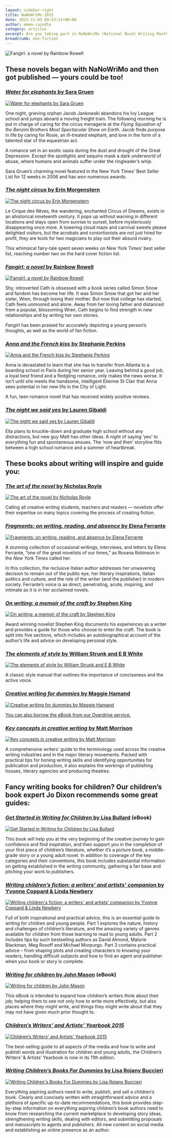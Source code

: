 ```yaml
---
layout: sidebar-right
title: NaNoWriMo 2015
date: 2015-11-03 09:53:21+00:00
author: emma-raindle
category: articles
excerpt: Are you taking part in NaNoWriMo (National Novel Writing Month) or interested in writing fiction? Here some inspiration to get you started.
breadcrumb: non-fiction
---
```

![Fangirl: a novel by Rainbow Rowell](/images/featured/featured-fangirl.jpg)

## These novels began with NaNoWriMo and then got published — yours could be too!

### [<cite>Water for elephants</cite> by Sara Gruen](https://suffolk.spydus.co.uk/cgi-bin/spydus.exe/ENQ/OPAC/BIBENQ/17107773?QRY=CTIBIB%3C%20IRN(786194)&QRYTEXT=Water%20for%20elephants)

[![Water for elephants by Sara Gruen](/images/article/water-for-elephants.jpg)](https://suffolk.spydus.co.uk/cgi-bin/spydus.exe/ENQ/OPAC/BIBENQ/17107773?QRY=CTIBIB%3C%20IRN(786194)&QRYTEXT=Water%20for%20elephants)

One night, grieving orphan Jacob Jankowski abandons his Ivy League school and jumps aboard a moving freight train. The following morning he is put in charge of caring for the circus menagerie at the <cite>Flying Squadron of the Benzini Brothers Most Spectacular Show on Earth</cite>. Jacob finds purpose in life by caring for Rosie, an ill-treated elephant, and love in the form of a talented star of the equestrian act.

A romance set in an exotic oasis during the dust and drought of the Great Depression. Except the spotlights and sequins mask a dark underworld of abuse, where humans and animals suffer under the ringleader&#8217;s whip.

Sara Gruen&#8217;s charming novel featured in the New York Times&#8217; Best Seller List for 12 weeks in 2006 and has won numerous awards.

### [<cite>The night circus</cite> by Erin Morgenstern](https://suffolk.spydus.co.uk/cgi-bin/spydus.exe/ENQ/OPAC/BIBENQ/17109895?QRY=CTIBIB%3C%20IRN(1554839)&QRYTEXT=The%20night%20circus)

[![The night circus by Erin Morgenstern](/images/article/the-night-circus.jpg)](https://suffolk.spydus.co.uk/cgi-bin/spydus.exe/ENQ/OPAC/BIBENQ/17109895?QRY=CTIBIB%3C%20IRN(1554839)&QRYTEXT=The%20night%20circus)

Le Cirque des Rêves, the wandering, enchanted Circus of Dreams, exists in an ahistorical nineteenth century. It pops up without warning in different locations and stays open from sunrise to sunset, before mysteriously disappearing once more. A towering cloud maze and carnival sweets please delighted visitors, but the acrobats and contortionists are not just hired for profit, they are tools for two magicians to play out their absurd rivalry.

This whimsical fairy-tale spent seven weeks on New York Times&#8217; best seller list, reaching number two on the hard cover fiction list.

### [<cite>Fangirl: a novel</cite> by Rainbow Rowell](https://suffolk.spydus.co.uk/cgi-bin/spydus.exe/ENQ/OPAC/BIBENQ/17115025?QRY=CTIBIB%3C%20IRN(36544212)&QRYTEXT=Fangirl%20%3A%20a%20novel)

[![Fangirl: a novel by Rainbow Rowell](/images/article/fangirl.jpg)](https://suffolk.spydus.co.uk/cgi-bin/spydus.exe/ENQ/OPAC/BIBENQ/17115025?QRY=CTIBIB%3C%20IRN(36544212)&QRYTEXT=Fangirl%20%3A%20a%20novel)

Shy, introverted Cath is obsessed with a book series called Simon Snow and fandom has become her life. It was Simon Snow that got her and her sister, Wren, through losing their mother. But now that college has started, Cath feels unmoored and alone. Away from her loving father and distanced from a popular, blossoming Wren, Cath begins to find strength in new relationships and by writing her own stories.

<cite>Fangirl</cite> has been praised for accurately depicting a young person&#8217;s thoughts, as well as the world of fan fiction.

### [<cite>Anna and the French kiss</cite> by Stephanie Perkins](https://suffolk.spydus.co.uk/cgi-bin/spydus.exe/ENQ/OPAC/BIBENQ/17115718?QRY=CTIBIB%3C%20IRN(218861)&QRYTEXT=Anna%20and%20the%20French%20kiss)

[![Anna and the French kiss by Stephanie Perkins](/images/article/anna-and-the-french-kiss.jpg)](https://suffolk.spydus.co.uk/cgi-bin/spydus.exe/ENQ/OPAC/BIBENQ/17115718?QRY=CTIBIB%3C%20IRN(218861)&QRYTEXT=Anna%20and%20the%20French%20kiss)

Anna is devastated to learn that she has to transfer from Atlanta to a boarding school in Paris during her senior year. Leaving behind a good job, a loyal best friend and a fledgling romance, only makes the news worse. It isn&#8217;t until she meets the handsome, intelligent Etienne St Clair that Anna sees potential in her new life in the City of Light.

A fun, teen romance novel that has received widely positive reviews.

### [<cite>The night we said yes</cite> by Lauren Gibaldi](https://suffolk.spydus.co.uk/cgi-bin/spydus.exe/ENQ/OPAC/BIBENQ/17117001?QRY=CTIBIB%3C%20IRN(54089755)&QRYTEXT=The%20night%20we%20said%20yes)

[![The night we said yes by Lauren Gibaldi](/images/article/the-night-we-said-yes.jpg)](https://suffolk.spydus.co.uk/cgi-bin/spydus.exe/ENQ/OPAC/BIBENQ/17117001?QRY=CTIBIB%3C%20IRN(54089755)&QRYTEXT=The%20night%20we%20said%20yes)

Ella plans to knuckle-down and graduate high school without any distractions, but new guy Matt has other ideas. A night of saying &#8216;yes&#8217; to everything fun and spontaneous ensues. The &#8216;now and then&#8217; storyline flits between a high school romance and a summer of heartbreak.

## These books about writing will inspire and guide you:

### [<cite>The art of the novel</cite> by Nicholas Royle](https://suffolk.spydus.co.uk/cgi-bin/spydus.exe/ENQ/OPAC/BIBENQ/2079130?QRY=IRN(46985513)&QRYTEXT=The%20art%20of%20the%20novel)

[![The art of the novel by Nicholas Royle](/images/article/the-art-of-the-novel.jpg)](https://suffolk.spydus.co.uk/cgi-bin/spydus.exe/ENQ/OPAC/BIBENQ/2079130?QRY=IRN(46985513)&QRYTEXT=The%20art%20of%20the%20novel)

Calling all creative writing students, teachers and readers — novelists offer their expertise on many topics covering the process of creating fiction.

### [<cite>Fragments: on writing, reading, and absence </cite> by Elena Ferrante](https://suffolk.spydus.co.uk/cgi-bin/spydus.exe/ENQ/OPAC/BIBENQ/25036092?QRY=CTIBIB%3C%20IRN(56735711)&QRYTEXT=Fragments%20%3A%20on%20writing%2C%20reading%2C%20and%20absence)

[![Fragments: on writing, reading, and absence by Elena Ferrante](/images/article/fragments.jpg)](https://suffolk.spydus.co.uk/cgi-bin/spydus.exe/ENQ/OPAC/BIBENQ/25036092?QRY=CTIBIB%3C%20IRN(56735711)&QRYTEXT=Fragments%20%3A%20on%20writing%2C%20reading%2C%20and%20absence)

A stunning collection of occasional writings, interviews, and letters by Elena Ferrante, &#8220;one of the great novelists of our times,&#8221; as Roxana Robinson in the <cite>New York Times</cite> called her.

In this collection, the reclusive Italian author addresses her unwavering decision to remain out of the public eye, her literary inspirations, Italian politics and culture, and the role of the writer (and the publisher) in modern society. Ferrante&#8217;s voice is as direct, penetrating, acute, inspiring, and intimate as it is in her acclaimed novels.

### [<cite>On writing: a memoir of the craft</cite> by Stephen King](https://suffolk.spydus.co.uk/cgi-bin/spydus.exe/ENQ/OPAC/BIBENQ/25037293?QRY=CTIBIB%3C%20IRN(717678)&QRYTEXT=On%20writing%20%3A%20a%20memoir%20of%20the%20craft)

[![On writing: a memoir of the craft by Stephen King](/images/article/on-writing.jpg)](https://suffolk.spydus.co.uk/cgi-bin/spydus.exe/ENQ/OPAC/BIBENQ/25037293?QRY=CTIBIB%3C%20IRN(717678)&QRYTEXT=On%20writing%20%3A%20a%20memoir%20of%20the%20craft)

Award winning novelist Stephen King documents his experiences as a writer and provides a guide for those who choose to enter the craft. The book is split into five sections, which includes an autobiographical account of the author&#8217;s life and advice on developing personal style.

### [<cite>The elements of style</cite> by William Strunk and E B White](https://suffolk.spydus.co.uk/cgi-bin/spydus.exe/ENQ/OPAC/BIBENQ/25060739?QRY=CTIBIB%3C%20IRN(406921)&QRYTEXT=The%20elements%20of%20style)

[![The elements of style by William Strunk and E B White](/images/article/the-elements-of-style.jpg)](https://suffolk.spydus.co.uk/cgi-bin/spydus.exe/ENQ/OPAC/BIBENQ/25060739?QRY=CTIBIB%3C%20IRN(406921)&QRYTEXT=The%20elements%20of%20style)

A classic style manual that outlines the importance of conciseness and the active voice.

### [<cite>Creative writing for dummies</cite> by Maggie Hamand](https://suffolk.spydus.co.uk/cgi-bin/spydus.exe/ENQ/OPAC/BIBENQ/25093505?QRY=CTIBIB%3C%20IRN(744773)&QRYTEXT=Creative%20writing%20for%20dummies)

[![Creative writing for dummies by Maggie Hamand](/images/article/creative-writing-for-dummies.jpg)](https://suffolk.spydus.co.uk/cgi-bin/spydus.exe/ENQ/OPAC/BIBENQ/25093505?QRY=CTIBIB%3C%20IRN(744773)&QRYTEXT=Creative%20writing%20for%20dummies)

<a href="http://suffolklibraries.lib.overdrive.com/3555B552-1684-4269-8938-1CC25A2B5200/10/50/en/ContentDetails.htm?id=7D80C80B-7CCA-4760-9E64-1701ADC851E0">You can also borrow the eBook from our Overdrive service.</a>

### [<cite>Key concepts in creative writing</cite> by Matt Morrison](https://suffolk.spydus.co.uk/cgi-bin/spydus.exe/ENQ/OPAC/BIBENQ/25094691?QRY=CTIBIB%3C%20IRN(625614)&QRYTEXT=Key%20concepts%20in%20creative%20writing)

[![Key concepts in creative writing by Matt Morrison](/images/article/key-concepts-in-creative-writing.jpg)](https://suffolk.spydus.co.uk/cgi-bin/spydus.exe/ENQ/OPAC/BIBENQ/25094691?QRY=CTIBIB%3C%20IRN(625614)&QRYTEXT=Key%20concepts%20in%20creative%20writing)

A comprehensive writers&#8217; guide to the terminology used across the creative writing industries and in the major literary movements. Packed with practical tips for honing writing skills and identifying opportunities for publication and production, it also explains the workings of publishing houses, literary agencies and producing theatres.

## Fancy writing books for children? Our children&#8217;s book expert Jo Dixon recommends some great guides:

### [<cite>Get Started in Writing for Children</cite> by Lisa Bullard](http://suffolklibraries.lib.overdrive.com/3555B552-1684-4269-8938-1CC25A2B5200/10/50/en/ContentDetails.htm?id=24A59363-FAA7-4C78-A323-DC4F75AB1455) (eBook)

[![Get Started in Writing for Children by Lisa Bullard](/images/article/get-started-in-writing-for-children.jpg)](http://suffolklibraries.lib.overdrive.com/3555B552-1684-4269-8938-1CC25A2B5200/10/50/en/ContentDetails.htm?id=24A59363-FAA7-4C78-A323-DC4F75AB1455)

This book will help you at the very beginning of the creative journey to gain confidence and find inspiration, and then support you in the completion of your first piece of children&#8217;s literature, whether it&#8217;s a picture book, a middle-grade story or a young adult novel. In addition to coverage of the key categories and their conventions, this book includes substantial information on getting established in the writing community, gathering a fan base and pitching your work to publishers.

### [<cite>Writing children&#8217;s fiction: a writers&#8217; and artists&#8217; companion</cite> by Yvonne Coppard & Linda Newbery](https://suffolk.spydus.co.uk/cgi-bin/spydus.exe/ENQ/OPAC/BIBENQ/24991038?QRY=CTIBIB%3C%20IRN(15829379)&QRYTEXT=Writing%20children%27s%20fiction%20%3A%20a%20writers%27%20and%20artists%27%20companion)

[![Writing children's fiction: a writers' and artists' companion by Yvonne Coppard & Linda Newbery](/images/article/writing-childrens-fiction.jpg)](https://suffolk.spydus.co.uk/cgi-bin/spydus.exe/ENQ/OPAC/BIBENQ/24991038?QRY=CTIBIB%3C%20IRN(15829379)&QRYTEXT=Writing%20children%27s%20fiction%20%3A%20a%20writers%27%20and%20artists%27%20companion)

Full of both inspirational and practical advice, this is an essential guide to writing for children and young people. Part 1 explores the nature, history and challenges of children&#8217;s literature, and the amazing variety of genres available for children from those learning to read to young adults. Part 2 includes tips by such bestselling authors as David Almond, Malorie Blackman, Meg Rosoff and Michael Morpurgo. Part 3 contains practical advice &#8211; from shaping plots and creating characters to knowing your readers, handling difficult subjects and how to find an agent and publisher when your book or story is complete.

### [<cite>Writing for children</cite> by John Mason](http://suffolklibraries.lib.overdrive.com/3555B552-1684-4269-8938-1CC25A2B5200/10/50/en/ContentDetails.htm?id=274CA724-8233-4517-A903-FF0FEDFA1174) (eBook)

[![Writing for children by John Mason](/images/article/writing-for-children.jpg)](http://suffolklibraries.lib.overdrive.com/3555B552-1684-4269-8938-1CC25A2B5200/10/50/en/ContentDetails.htm?id=274CA724-8233-4517-A903-FF0FEDFA1174)

This eBook is intended to expand how children&#8217;s writers think about their job; helping them to see not only how to write more effectively, but also places where they might write, and things they might write about that they may not have given much prior thought to.

### [<cite>Children’s Writers’ and Artists’ Yearbook 2015</cite>](https://suffolk.spydus.co.uk/cgi-bin/spydus.exe/ENQ/OPAC/BIBENQ/21129937?QRY=CTIBIB%3C%20IRN(36215350)&QRYTEXT=Children%27s%20writers%27%20%26%20artists%27%20yearbook%202015%20%3A%20a%20directory%20for%20children%27s%20writers%20and%20artists%20containing%20children%27s%20media%20contacts%20and%20practical%20advice%20and%20information)

[![Children’s Writers’ and Artists’ Yearbook 2015](/images/article/childrens-writers-yearbook-2015.jpg)](https://suffolk.spydus.co.uk/cgi-bin/spydus.exe/ENQ/OPAC/BIBENQ/21129937?QRY=CTIBIB%3C%20IRN(36215350)&QRYTEXT=Children%27s%20writers%27%20%26%20artists%27%20yearbook%202015%20%3A%20a%20directory%20for%20children%27s%20writers%20and%20artists%20containing%20children%27s%20media%20contacts%20and%20practical%20advice%20and%20information)

The best-selling guide to all aspects of the media and how to write and publish words and illustration for children and young adults, the Children&#8217;s Writers&#8217; & Artists&#8217; Yearbook is now in its 11th edition.

### [<cite>Writing Children&#8217;s Books For Dummies</cite> by Lisa Rojany Buccieri](https://suffolk.spydus.co.uk/cgi-bin/spydus.exe/ENQ/OPAC/BIBENQ/25000608?QRY=CTIBIB%3C%20IRN(9794879)&QRYTEXT=Writing%20children%27s%20books%20for%20dummies)

[![Writing Children's Books For Dummies by Lisa Rojany Buccieri](/images/article/writing-childrens-books-for-dummies.jpg)](https://suffolk.spydus.co.uk/cgi-bin/spydus.exe/ENQ/OPAC/BIBENQ/25000608?QRY=CTIBIB%3C%20IRN(9794879)&QRYTEXT=Writing%20children%27s%20books%20for%20dummies)

Everything aspiring authors need to write, publish, and sell a children&#8217;s book. Clearly and concisely written with straightforward advice and a plethora of specific up-to-date recommendations, this book provides step-by-step information on everything aspiring children&#8217;s book authors need to know from researching the current marketplace to developing story ideas, strengthening writing skills, dealing with editors, and submitting proposals and manuscripts to agents and publishers. All new content on social media and establishing an online presence as an author.
